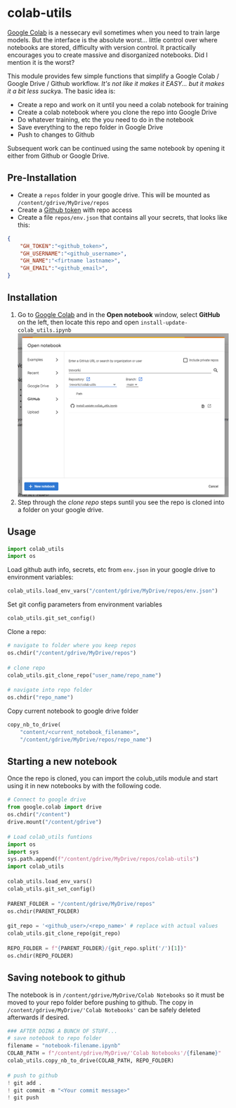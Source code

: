 # colab-utils

 [Google Colab](https://colab.research.google.com/)  is a nessecary evil sometimes when you need to train large models. But the interface is the absolute worst... little control over where notebooks are stored, difficulty with version control. It practically encourages you to create massive and disorganized notebooks. Did I mention it is the worst?

This module provides few simple functions that simplify a Google Colab / Google Drive / Github workflow. *It's not like it makes it EASY... but it makes it a bit less sucky*a. The basic idea is:

- Create a repo and work on it until you need a colab notebook for training
- Create a colab notebook where you clone the repo into Google Drive
- Do whatever training, etc the you need to do in the notebook
- Save everything to the repo folder in Google Drive
- Push to changes to Github

Subsequent work can be continued using the same notebook by opening it either from Github or Google Drive.

## Pre-Installation

- Create a `repos` folder in your google drive. This will be mounted as `/content/gdrive/MyDrive/repos`
- Create a [Github token](https://docs.github.com/en/authentication/keeping-your-account-and-data-secure/managing-your-personal-access-tokens) with repo access
- Create a file `repos/env.json` that contains all your secrets, that looks like this:

```json
{
    "GH_TOKEN":"<github_token>",
    "GH_USERNAME":"<github_username>",
    "GH_NAME":"<firtname lastname>",
    "GH_EMAIL":"<github_email>",
}
```

## Installation

1. Go to [Google Colab](https://colab.research.google.com/) and in the **Open notebook** window, select **GitHub** on the left, then locate this repo and open `install-update-colab_utils.ipynb`
![open from github](img/colab-open-window.png)
2. Step through the *clone repo* steps suntil you see the repo is cloned into a folder on your google drive.

## Usage

```python
import colab_utils
import os
```

Load github auth info, secrets, etc from `env.json` in your google drive to environment variables:

```python
colab_utils.load_env_vars("/content/gdrive/MyDrive/repos/env.json")
```

Set git config parameters from environment variables

```python
colab_utils.git_set_config()
```

Clone a repo:

```python
# navigate to folder where you keep repos
os.chdir("/content/gdrive/MyDrive/repos")

# clone repo
colab_utils.git_clone_repo("user_name/repo_name")

# navigate into repo folder
os.chdir("repo_name")
```

Copy current notebook to google drive folder

```python
copy_nb_to_drive(
    "content/<current_notebook_filename>", 
    "/content/gdrive/MyDrive/repos/repo_name")
```

## Starting a new notebook

Once the repo is cloned, you can import the colub_utils module and start using it in new notebooks by with the following code.

```python
# Connect to google drive
from google.colab import drive
os.chdir("/content")
drive.mount("/content/gdrive")

# Load colab_utils funtions
import os
import sys
sys.path.append(f"/content/gdrive/MyDrive/repos/colab-utils")
import colab_utils

colab_utils.load_env_vars()
colab_utils.git_set_config()

PARENT_FOLDER = "/content/gdrive/MyDrive/repos"
os.chdir(PARENT_FOLDER)

git_repo = '<github_user>/<repo_name>' # replace with actual values
colab_utils.git_clone_repo(git_repo)

REPO_FOLDER = f"{PARENT_FOLDER}/{git_repo.split('/')[1]}"
os.chdir(REPO_FOLDER)
```

## Saving notebook to github

The notebook is in `/content/gdrive/MyDrive/Colab Notebooks` so it must be moved to your repo folder before pushing to github. The copy in `/content/gdrive/MyDrive/'Colab Notebooks'` can be safely deleted afterwards if desired.

```python
### AFTER DOING A BUNCH OF STUFF...
# save notebook to repo folder
filename = "notebook-filename.ipynb"
COLAB_PATH = f"/content/gdrive/MyDrive/'Colab Notebooks'/{filename}"
colab_utils.copy_nb_to_drive(COLAB_PATH, REPO_FOLDER)

# push to github
! git add .
! git commit -m "<Your commit message>"
! git push
```
